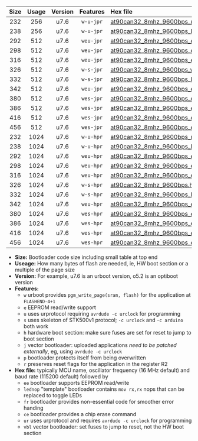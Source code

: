 |Size|Usage|Version|Features|Hex file|
|:-:|:-:|:-:|:-:|:--|
|232|256|u7.6|`w-u-jpr`|[at90can32_8mhz_9600bps_ur_vbl.hex](https://raw.githubusercontent.com/stefanrueger/urboot/main/bootloaders/at90can32/fcpu_8mhz/9600_bps/at90can32_8mhz_9600bps_ur_vbl.hex)|
|238|256|u7.6|`w-u-jpr`|[at90can32_8mhz_9600bps_lednop_ur_vbl.hex](https://raw.githubusercontent.com/stefanrueger/urboot/main/bootloaders/at90can32/fcpu_8mhz/9600_bps/at90can32_8mhz_9600bps_lednop_ur_vbl.hex)|
|292|512|u7.6|`weu-jpr`|[at90can32_8mhz_9600bps_ee_ur_vbl.hex](https://raw.githubusercontent.com/stefanrueger/urboot/main/bootloaders/at90can32/fcpu_8mhz/9600_bps/at90can32_8mhz_9600bps_ee_ur_vbl.hex)|
|298|512|u7.6|`weu-jpr`|[at90can32_8mhz_9600bps_ee_lednop_ur_vbl.hex](https://raw.githubusercontent.com/stefanrueger/urboot/main/bootloaders/at90can32/fcpu_8mhz/9600_bps/at90can32_8mhz_9600bps_ee_lednop_ur_vbl.hex)|
|316|512|u7.6|`weu-jpr`|[at90can32_8mhz_9600bps_ee_lednop_fr_ur_vbl.hex](https://raw.githubusercontent.com/stefanrueger/urboot/main/bootloaders/at90can32/fcpu_8mhz/9600_bps/at90can32_8mhz_9600bps_ee_lednop_fr_ur_vbl.hex)|
|326|512|u7.6|`w-s-jpr`|[at90can32_8mhz_9600bps_vbl.hex](https://raw.githubusercontent.com/stefanrueger/urboot/main/bootloaders/at90can32/fcpu_8mhz/9600_bps/at90can32_8mhz_9600bps_vbl.hex)|
|332|512|u7.6|`w-s-jpr`|[at90can32_8mhz_9600bps_lednop_vbl.hex](https://raw.githubusercontent.com/stefanrueger/urboot/main/bootloaders/at90can32/fcpu_8mhz/9600_bps/at90can32_8mhz_9600bps_lednop_vbl.hex)|
|342|512|u7.6|`weu-jpr`|[at90can32_8mhz_9600bps_ee_lednop_fr_ce_ur_vbl.hex](https://raw.githubusercontent.com/stefanrueger/urboot/main/bootloaders/at90can32/fcpu_8mhz/9600_bps/at90can32_8mhz_9600bps_ee_lednop_fr_ce_ur_vbl.hex)|
|380|512|u7.6|`wes-jpr`|[at90can32_8mhz_9600bps_ee_vbl.hex](https://raw.githubusercontent.com/stefanrueger/urboot/main/bootloaders/at90can32/fcpu_8mhz/9600_bps/at90can32_8mhz_9600bps_ee_vbl.hex)|
|386|512|u7.6|`wes-jpr`|[at90can32_8mhz_9600bps_ee_lednop_vbl.hex](https://raw.githubusercontent.com/stefanrueger/urboot/main/bootloaders/at90can32/fcpu_8mhz/9600_bps/at90can32_8mhz_9600bps_ee_lednop_vbl.hex)|
|416|512|u7.6|`wes-jpr`|[at90can32_8mhz_9600bps_ee_lednop_fr_vbl.hex](https://raw.githubusercontent.com/stefanrueger/urboot/main/bootloaders/at90can32/fcpu_8mhz/9600_bps/at90can32_8mhz_9600bps_ee_lednop_fr_vbl.hex)|
|456|512|u7.6|`wes-jpr`|[at90can32_8mhz_9600bps_ee_lednop_fr_ce_vbl.hex](https://raw.githubusercontent.com/stefanrueger/urboot/main/bootloaders/at90can32/fcpu_8mhz/9600_bps/at90can32_8mhz_9600bps_ee_lednop_fr_ce_vbl.hex)|
|232|1024|u7.6|`w-u-hpr`|[at90can32_8mhz_9600bps_ur.hex](https://raw.githubusercontent.com/stefanrueger/urboot/main/bootloaders/at90can32/fcpu_8mhz/9600_bps/at90can32_8mhz_9600bps_ur.hex)|
|238|1024|u7.6|`w-u-hpr`|[at90can32_8mhz_9600bps_lednop_ur.hex](https://raw.githubusercontent.com/stefanrueger/urboot/main/bootloaders/at90can32/fcpu_8mhz/9600_bps/at90can32_8mhz_9600bps_lednop_ur.hex)|
|292|1024|u7.6|`weu-hpr`|[at90can32_8mhz_9600bps_ee_ur.hex](https://raw.githubusercontent.com/stefanrueger/urboot/main/bootloaders/at90can32/fcpu_8mhz/9600_bps/at90can32_8mhz_9600bps_ee_ur.hex)|
|298|1024|u7.6|`weu-hpr`|[at90can32_8mhz_9600bps_ee_lednop_ur.hex](https://raw.githubusercontent.com/stefanrueger/urboot/main/bootloaders/at90can32/fcpu_8mhz/9600_bps/at90can32_8mhz_9600bps_ee_lednop_ur.hex)|
|316|1024|u7.6|`weu-hpr`|[at90can32_8mhz_9600bps_ee_lednop_fr_ur.hex](https://raw.githubusercontent.com/stefanrueger/urboot/main/bootloaders/at90can32/fcpu_8mhz/9600_bps/at90can32_8mhz_9600bps_ee_lednop_fr_ur.hex)|
|326|1024|u7.6|`w-s-hpr`|[at90can32_8mhz_9600bps.hex](https://raw.githubusercontent.com/stefanrueger/urboot/main/bootloaders/at90can32/fcpu_8mhz/9600_bps/at90can32_8mhz_9600bps.hex)|
|332|1024|u7.6|`w-s-hpr`|[at90can32_8mhz_9600bps_lednop.hex](https://raw.githubusercontent.com/stefanrueger/urboot/main/bootloaders/at90can32/fcpu_8mhz/9600_bps/at90can32_8mhz_9600bps_lednop.hex)|
|342|1024|u7.6|`weu-hpr`|[at90can32_8mhz_9600bps_ee_lednop_fr_ce_ur.hex](https://raw.githubusercontent.com/stefanrueger/urboot/main/bootloaders/at90can32/fcpu_8mhz/9600_bps/at90can32_8mhz_9600bps_ee_lednop_fr_ce_ur.hex)|
|380|1024|u7.6|`wes-hpr`|[at90can32_8mhz_9600bps_ee.hex](https://raw.githubusercontent.com/stefanrueger/urboot/main/bootloaders/at90can32/fcpu_8mhz/9600_bps/at90can32_8mhz_9600bps_ee.hex)|
|386|1024|u7.6|`wes-hpr`|[at90can32_8mhz_9600bps_ee_lednop.hex](https://raw.githubusercontent.com/stefanrueger/urboot/main/bootloaders/at90can32/fcpu_8mhz/9600_bps/at90can32_8mhz_9600bps_ee_lednop.hex)|
|416|1024|u7.6|`wes-hpr`|[at90can32_8mhz_9600bps_ee_lednop_fr.hex](https://raw.githubusercontent.com/stefanrueger/urboot/main/bootloaders/at90can32/fcpu_8mhz/9600_bps/at90can32_8mhz_9600bps_ee_lednop_fr.hex)|
|456|1024|u7.6|`wes-hpr`|[at90can32_8mhz_9600bps_ee_lednop_fr_ce.hex](https://raw.githubusercontent.com/stefanrueger/urboot/main/bootloaders/at90can32/fcpu_8mhz/9600_bps/at90can32_8mhz_9600bps_ee_lednop_fr_ce.hex)|

- **Size:** Bootloader code size including small table at top end
- **Useage:** How many bytes of flash are needed, ie, HW boot section or a multiple of the page size
- **Version:** For example, u7.6 is an urboot version, o5.2 is an optiboot version
- **Features:**
  + `w` urboot provides `pgm_write_page(sram, flash)` for the application at `FLASHEND-4+1`
  + `e` EEPROM read/write support
  + `u` uses urprotocol requiring `avrdude -c urclock` for programming
  + `s` uses skeleton of STK500v1 protocol; `-c urclock` and `-c arduino` both work
  + `h` hardware boot section: make sure fuses are set for reset to jump to boot section
  + `j` vector bootloader: uploaded applications *need to be patched externally*, eg, using `avrdude -c urclock`
  + `p` bootloader protects itself from being overwritten
  + `r` preserves reset flags for the application in the register R2
- **Hex file:** typically MCU name, oscillator frequency (16 MHz default) and baud rate (115200 default) followed by
  + `ee` bootloader supports EEPROM read/write
  + `lednop` "template" bootloader contains `mov rx,rx` nops that can be replaced to toggle LEDs
  + `fr` bootloader provides non-essential code for smoother error handing
  + `ce` bootloader provides a chip erase command
  + `ur` uses urprotocol and requires `avrdude -c urclock` for programming
  + `vbl` vector bootloader: set fuses to jump to reset, not the HW boot section
